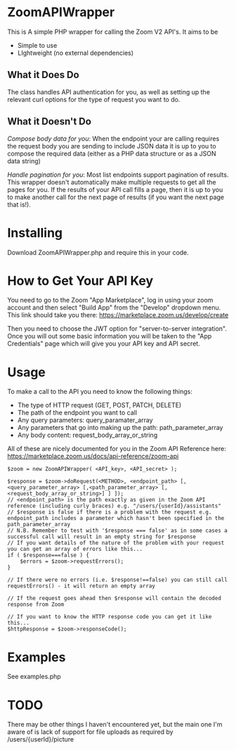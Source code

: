 ZoomAPIWrapper
==============

This is A simple PHP wrapper for calling the Zoom V2 API's. It aims to be
- Simple to use
- LIghtweight (no external dependencies)

What it Does Do
---------------

The class handles API authentication for you, as well as setting up the relevant curl options for the type of request you want to do.

What it Doesn't Do
------------------

*Compose body data for you*: When the endpoint your are calling requires the request body you are sending to include JSON data it is up to you to compose the required data (either as a PHP data structure or as a JSON data string)

*Handle pagination for you*: Most list endpoints support pagination of results. This wrapper doesn't automatically make multiple requests to get all the pages for you. If the results of your API call fills a page, then it is up to you to make another call for the next page of results (if you want the next page that is!).

Installing 
==========

Download ZoomAPIWrapper.php and require this in your code.

How to Get Your API Key
=======================

You need to go to the Zoom "App Marketplace", log in using your zoom account and then select "Build App" from the "Develop" dropdown menu. This link should take you there: https://marketplace.zoom.us/develop/create

Then you need to choose the JWT option for "server-to-server integration". Once you will out some basic information you will be taken to the "App Credentials" page which will give you your API key and API secret.

Usage
=====

To make a call to the API you need to know the following things:
- The type of HTTP request (GET, POST, PATCH, DELETE)
- The path of the endpoint you want to call
- Any query parameters: query_paramater_array
- Any parameters that go into making up the path: path_parameter_array
- Any body content: request_body_array_or_string

All of these are nicely documented for you in the Zoom API Reference here:
https://marketplace.zoom.us/docs/api-reference/zoom-api

    $zoom = new ZoomAPIWrapper( <API_key>, <API_secret> );
  
    $response = $zoom->doRequest(<METHOD>, <endpoint_path> [,<query_parameter_array> [,<path_parameter_array> [,<request_body_array_or_string>] ] ]);
    // <endpoint_path> is the path exactly as given in the Zoom API reference (including curly braces) e.g. "/users/{userId}/assistants"
    // $response is false if there is a problem with the request e.g. endpoint_path includes a parameter which hasn't been specified in the path_parameter_array
    // N.B. Remember to test with '$response === false' as in some cases a successful call will result in an empty string for $response
    // If you want details of the nature of the problem with your request you can get an array of errors like this...
    if ( $response===false ) {
        $errors = $zoom->requestErrors();
    }

    // If there were no errors (i.e. $response!==false) you can still call requestErrors() - it will return an empty array

    // If the request goes ahead then $response will contain the decoded response from Zoom
  
    // If you want to know the HTTP response code you can get it like this...
    $httpResponse = $zoom->responseCode();
  
  
Examples
========

See examples.php

TODO
====

There may be other things I haven't encountered yet, but the main one I'm aware of is lack of support for file uploads as required by /users/{userId}/picture
